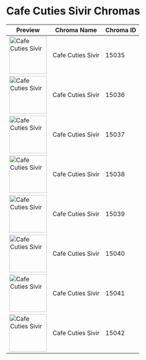 # Cafe Cuties Sivir Chromas

| Preview | Chroma Name | Chroma ID |
|---|---|---|
| <img src='https://raw.communitydragon.org/latest/plugins/rcp-be-lol-game-data/global/default/v1/champion-chroma-images/15/15035.png' alt='Cafe Cuties Sivir' width='100'> | Cafe Cuties Sivir | 15035 |
| <img src='https://raw.communitydragon.org/latest/plugins/rcp-be-lol-game-data/global/default/v1/champion-chroma-images/15/15036.png' alt='Cafe Cuties Sivir' width='100'> | Cafe Cuties Sivir | 15036 |
| <img src='https://raw.communitydragon.org/latest/plugins/rcp-be-lol-game-data/global/default/v1/champion-chroma-images/15/15037.png' alt='Cafe Cuties Sivir' width='100'> | Cafe Cuties Sivir | 15037 |
| <img src='https://raw.communitydragon.org/latest/plugins/rcp-be-lol-game-data/global/default/v1/champion-chroma-images/15/15038.png' alt='Cafe Cuties Sivir' width='100'> | Cafe Cuties Sivir | 15038 |
| <img src='https://raw.communitydragon.org/latest/plugins/rcp-be-lol-game-data/global/default/v1/champion-chroma-images/15/15039.png' alt='Cafe Cuties Sivir' width='100'> | Cafe Cuties Sivir | 15039 |
| <img src='https://raw.communitydragon.org/latest/plugins/rcp-be-lol-game-data/global/default/v1/champion-chroma-images/15/15040.png' alt='Cafe Cuties Sivir' width='100'> | Cafe Cuties Sivir | 15040 |
| <img src='https://raw.communitydragon.org/latest/plugins/rcp-be-lol-game-data/global/default/v1/champion-chroma-images/15/15041.png' alt='Cafe Cuties Sivir' width='100'> | Cafe Cuties Sivir | 15041 |
| <img src='https://raw.communitydragon.org/latest/plugins/rcp-be-lol-game-data/global/default/v1/champion-chroma-images/15/15042.png' alt='Cafe Cuties Sivir' width='100'> | Cafe Cuties Sivir | 15042 |
